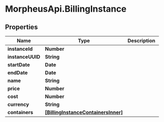 # MorpheusApi.BillingInstance

## Properties

Name | Type | Description | Notes
------------ | ------------- | ------------- | -------------
**instanceId** | **Number** |  | [optional] 
**instanceUUID** | **String** |  | [optional] 
**startDate** | **Date** |  | [optional] 
**endDate** | **Date** |  | [optional] 
**name** | **String** |  | [optional] 
**price** | **Number** |  | [optional] 
**cost** | **Number** |  | [optional] 
**currency** | **String** |  | [optional] 
**containers** | [**[BillingInstanceContainersInner]**](BillingInstanceContainersInner.md) |  | [optional] 


